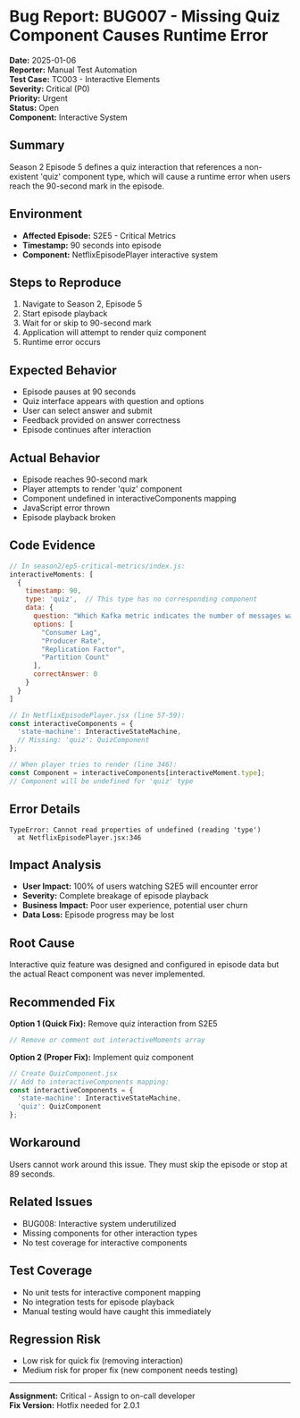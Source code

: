 # Bug Report: BUG007 - Missing Quiz Component Causes Runtime Error

**Date:** 2025-01-06  
**Reporter:** Manual Test Automation  
**Test Case:** TC003 - Interactive Elements  
**Severity:** Critical (P0)  
**Priority:** Urgent  
**Status:** Open  
**Component:** Interactive System  

## Summary
Season 2 Episode 5 defines a quiz interaction that references a non-existent 'quiz' component type, which will cause a runtime error when users reach the 90-second mark in the episode.

## Environment
- **Affected Episode:** S2E5 - Critical Metrics
- **Timestamp:** 90 seconds into episode
- **Component:** NetflixEpisodePlayer interactive system

## Steps to Reproduce
1. Navigate to Season 2, Episode 5
2. Start episode playback
3. Wait for or skip to 90-second mark
4. Application will attempt to render quiz component
5. Runtime error occurs

## Expected Behavior
- Episode pauses at 90 seconds
- Quiz interface appears with question and options
- User can select answer and submit
- Feedback provided on answer correctness
- Episode continues after interaction

## Actual Behavior
- Episode reaches 90-second mark
- Player attempts to render 'quiz' component
- Component undefined in interactiveComponents mapping
- JavaScript error thrown
- Episode playback broken

## Code Evidence
```javascript
// In season2/ep5-critical-metrics/index.js:
interactiveMoments: [
  {
    timestamp: 90,
    type: 'quiz',  // This type has no corresponding component
    data: {
      question: "Which Kafka metric indicates the number of messages waiting to be consumed?",
      options: [
        "Consumer Lag",
        "Producer Rate", 
        "Replication Factor",
        "Partition Count"
      ],
      correctAnswer: 0
    }
  }
]

// In NetflixEpisodePlayer.jsx (line 57-59):
const interactiveComponents = {
  'state-machine': InteractiveStateMachine,
  // Missing: 'quiz': QuizComponent
};

// When player tries to render (line 346):
const Component = interactiveComponents[interactiveMoment.type];
// Component will be undefined for 'quiz' type
```

## Error Details
```
TypeError: Cannot read properties of undefined (reading 'type')
  at NetflixEpisodePlayer.jsx:346
```

## Impact Analysis
- **User Impact:** 100% of users watching S2E5 will encounter error
- **Severity:** Complete breakage of episode playback
- **Business Impact:** Poor user experience, potential user churn
- **Data Loss:** Episode progress may be lost

## Root Cause
Interactive quiz feature was designed and configured in episode data but the actual React component was never implemented.

## Recommended Fix
**Option 1 (Quick Fix):** Remove quiz interaction from S2E5
```javascript
// Remove or comment out interactiveMoments array
```

**Option 2 (Proper Fix):** Implement quiz component
```javascript
// Create QuizComponent.jsx
// Add to interactiveComponents mapping:
const interactiveComponents = {
  'state-machine': InteractiveStateMachine,
  'quiz': QuizComponent
};
```

## Workaround
Users cannot work around this issue. They must skip the episode or stop at 89 seconds.

## Related Issues
- BUG008: Interactive system underutilized
- Missing components for other interaction types
- No test coverage for interactive components

## Test Coverage
- No unit tests for interactive component mapping
- No integration tests for episode playback
- Manual testing would have caught this immediately

## Regression Risk
- Low risk for quick fix (removing interaction)
- Medium risk for proper fix (new component needs testing)

---
**Assignment:** Critical - Assign to on-call developer  
**Fix Version:** Hotfix needed for 2.0.1